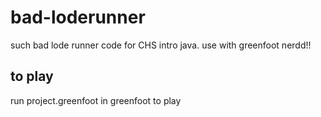 # bad-loderunner

such bad lode runner code for CHS intro java. use with greenfoot nerdd!!

## to play
run project.greenfoot in greenfoot to play
